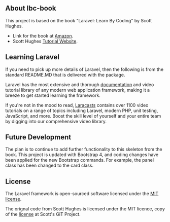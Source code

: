 ## About lbc-book

This project is based on the book "Laravel: Learn By Coding" by Scott Hughes.  

- Link for the book at [Amazon](https://www.amazon.co.uk/Laravel-Learn-Coding-Scott-Hughes-ebook/dp/B0775K3VK7/ref=sr_1_1?s=digital-text&ie=UTF8&qid=1521713081&sr=1-1).
- Scott Hughes [Tutorial Website](http://www.webapppath.com/).


## Learning Laravel

If you need to pick up more details of Laravel, then the following is from the standard README.MD that is delivered with the package.

Laravel has the most extensive and thorough [documentation](https://laravel.com/docs) and video tutorial library of any modern web application framework, making it a breeze to get started learning the framework.

If you're not in the mood to read, [Laracasts](https://laracasts.com) contains over 1100 video tutorials on a range of topics including Laravel, modern PHP, unit testing, JavaScript, and more. Boost the skill level of yourself and your entire team by digging into our comprehensive video library.

## Future Development

The plan is to continue to add further functionality to this skeleton from the book. This project is updated with Bootstrap 4, and coding changes have been applied for the new Bootstrap commands.  For example, the panel class has been changed to the card class.

## License

The Laravel framework is open-sourced software licensed under the [MIT license](https://opensource.org/licenses/MIT).

The orignal code from Scott Hughes is licensed under the MIT licence, copy of the [license](https://github.com/scotthughestech/laravel_book/blob/master/LICENSE.md) at Scott's GiT Project.
